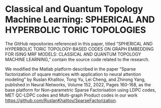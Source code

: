 # Classical and Quantum Topology Machine Learning: SPHERICAL AND HYPERBOLIC TORIC TOPOLOGIES
The GitHub repositories referenced in this paper, titled “SPHERICAL AND HYPERBOLIC TORIC TOPOLOGY-BASED CODES ON GRAPH EMBEDDING FOR ISING MRF MODELS: CLASSICAL AND QUANTUM TOPOLOGY MACHINE LEARNING,” contain the source code related to the research. 


We modified the Matlab platform described in the paper “Sparse factorization of square matrices with application to neural attention modeling” by Ruslan Khalitov, Tong Yu, Lei Cheng, and Zhirong Yang, published in Neural Networks, Volume 152, 2022, Pages 160-168, as the base platform for Non-parametric Sparse Factorisation using LDPC codes, MET QC-LDPC codes and Multi-graph Product codes in our work https://github.com/RuslanKhalitov/SparseFactorization.  
